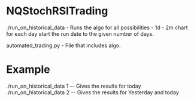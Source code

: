# NQStochRSITrading
./run_on_historical_data - Runs the algo for all possibilities - 1d - 2m chart for each day start the run date to the given number of days.

automated_trading.py - File that includes algo.

# Example
./run_on_historical_data 1 -- Gives the results for today
./run_on_historical_data 2 -- Gives the results for Yesterday and today
